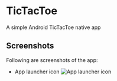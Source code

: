 # TicTacToe
A simple Android TicTacToe native app

## Screenshots
Following are screenshots of the app:

- App launcher icon
![App launcher icon](http://imgur.com/r8hWZyo.png)
